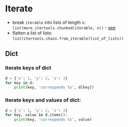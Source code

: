 # Iterate

- break `iterable` into lists of length `n`: `list(more_itertools.chunked(iterable, n))` - [see](https://more-itertools.readthedocs.io/en/stable/api.html#more_itertools.chunked)
- flatten a list of lists: `list(itertools.chain.from_iterable(list_of_lists))`

## Dict

### Iterate keys of dict
```python
d = {'x': 1, 'y': 2, 'z': 3}
for key in d:
    print(key, 'corresponds to', d[key])
```

### Iterate keys and values of dict:
```python
d = {'x': 1, 'y': 2, 'z': 3}
for key, value in d.items():
    print(key, 'corresponds to', value)
```
